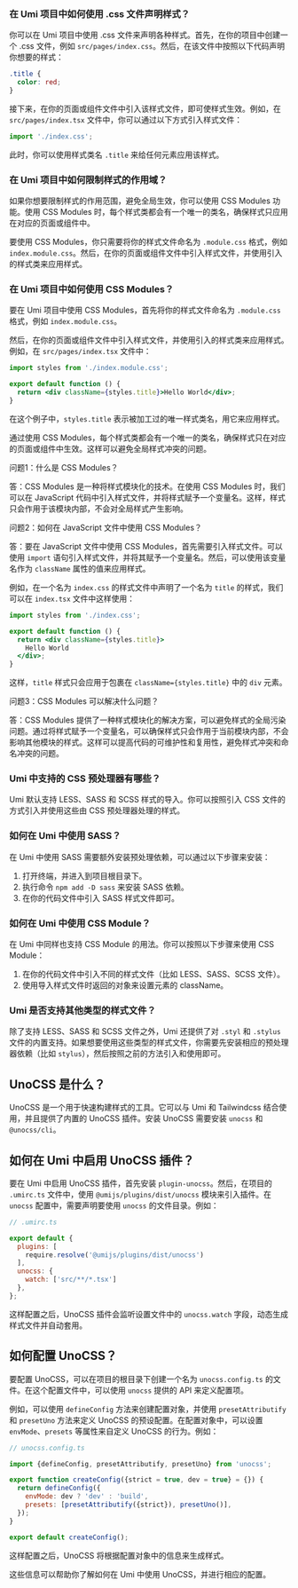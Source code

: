 ### 在 Umi 项目中如何使用 .css 文件声明样式？

你可以在 Umi 项目中使用 .css 文件来声明各种样式。首先，在你的项目中创建一个 .css 文件，例如 `src/pages/index.css`。然后，在该文件中按照以下代码声明你想要的样式：

```css
.title {
  color: red;
}
```

接下来，在你的页面或组件文件中引入该样式文件，即可使样式生效。例如，在 `src/pages/index.tsx` 文件中，你可以通过以下方式引入样式文件：

```jsx
import './index.css';
```

此时，你可以使用样式类名 `.title` 来给任何元素应用该样式。

### 在 Umi 项目中如何限制样式的作用域？

如果你想要限制样式的作用范围，避免全局生效，你可以使用 CSS Modules 功能。使用 CSS Modules 时，每个样式类都会有一个唯一的类名，确保样式只应用在对应的页面或组件中。

要使用 CSS Modules，你只需要将你的样式文件命名为 `.module.css` 格式，例如 `index.module.css`。然后，在你的页面或组件文件中引入样式文件，并使用引入的样式类来应用样式。

### 在 Umi 项目中如何使用 CSS Modules？

要在 Umi 项目中使用 CSS Modules，首先将你的样式文件命名为 `.module.css` 格式，例如 `index.module.css`。

然后，在你的页面或组件文件中引入样式文件，并使用引入的样式类来应用样式。例如，在 `src/pages/index.tsx` 文件中：

```jsx
import styles from './index.module.css';

export default function () {
  return <div className={styles.title}>Hello World</div>;
}
```

在这个例子中，`styles.title` 表示被加工过的唯一样式类名，用它来应用样式。

通过使用 CSS Modules，每个样式类都会有一个唯一的类名，确保样式只在对应的页面或组件中生效。这样可以避免全局样式冲突的问题。

问题1：什么是 CSS Modules？

答：CSS Modules 是一种将样式模块化的技术。在使用 CSS Modules 时，我们可以在 JavaScript 代码中引入样式文件，并将样式赋予一个变量名。这样，样式只会作用于该模块内部，不会对全局样式产生影响。

问题2：如何在 JavaScript 文件中使用 CSS Modules？

答：要在 JavaScript 文件中使用 CSS Modules，首先需要引入样式文件。可以使用 `import` 语句引入样式文件，并将其赋予一个变量名。然后，可以使用该变量名作为 `className` 属性的值来应用样式。

例如，在一个名为 `index.css` 的样式文件中声明了一个名为 `title` 的样式，我们可以在 `index.tsx` 文件中这样使用：

```jsx
import styles from './index.css';

export default function () {
  return <div className={styles.title}>
    Hello World
  </div>;
}
```

这样，`title` 样式只会应用于包裹在 `className={styles.title}` 中的 `div` 元素。

问题3：CSS Modules 可以解决什么问题？

答：CSS Modules 提供了一种样式模块化的解决方案，可以避免样式的全局污染问题。通过将样式赋予一个变量名，可以确保样式只会作用于当前模块内部，不会影响其他模块的样式。这样可以提高代码的可维护性和复用性，避免样式冲突和命名冲突的问题。

### Umi 中支持的 CSS 预处理器有哪些？

Umi 默认支持 LESS、SASS 和 SCSS 样式的导入。你可以按照引入 CSS 文件的方式引入并使用这些由 CSS 预处理器处理的样式。

### 如何在 Umi 中使用 SASS？

在 Umi 中使用 SASS 需要额外安装预处理依赖，可以通过以下步骤来安装：

1. 打开终端，并进入到项目根目录下。
2. 执行命令 `npm add -D sass` 来安装 SASS 依赖。
3. 在你的代码文件中引入 SASS 样式文件即可。

### 如何在 Umi 中使用 CSS Module？

在 Umi 中同样也支持 CSS Module 的用法。你可以按照以下步骤来使用 CSS Module：

1. 在你的代码文件中引入不同的样式文件（比如 LESS、SASS、SCSS 文件）。
2. 使用导入样式文件时返回的对象来设置元素的 className。

### Umi 是否支持其他类型的样式文件？

除了支持 LESS、SASS 和 SCSS 文件之外，Umi 还提供了对 `.styl` 和 `.stylus` 文件的内置支持。如果想要使用这些类型的样式文件，你需要先安装相应的预处理器依赖（比如 `stylus`），然后按照之前的方法引入和使用即可。

## UnoCSS 是什么？

UnoCSS 是一个用于快速构建样式的工具。它可以与 Umi 和 Tailwindcss 结合使用，并且提供了内置的 UnoCSS 插件。安装 UnoCSS 需要安装 `unocss` 和 `@unocss/cli`。

## 如何在 Umi 中启用 UnoCSS 插件？

要在 Umi 中启用 UnoCSS 插件，首先安装 `plugin-unocss`。然后，在项目的 `.umirc.ts` 文件中，使用 `@umijs/plugins/dist/unocss` 模块来引入插件。在 `unocss` 配置中，需要声明要使用 `unocss` 的文件目录。例如：

```js
// .umirc.ts

export default {
  plugins: [
    require.resolve('@umijs/plugins/dist/unocss')
  ],
  unocss: {
    watch: ['src/**/*.tsx']
  },
};
```

这样配置之后，UnoCSS 插件会监听设置文件中的 `unocss.watch` 字段，动态生成样式文件并自动套用。

## 如何配置 UnoCSS？

要配置 UnoCSS，可以在项目的根目录下创建一个名为 `unocss.config.ts` 的文件。在这个配置文件中，可以使用 `unocss` 提供的 API 来定义配置项。

例如，可以使用 `defineConfig` 方法来创建配置对象，并使用 `presetAttributify` 和 `presetUno` 方法来定义 UnoCSS 的预设配置。在配置对象中，可以设置 `envMode`、`presets` 等属性来自定义 UnoCSS 的行为。例如：

```js
// unocss.config.ts

import {defineConfig, presetAttributify, presetUno} from 'unocss';

export function createConfig({strict = true, dev = true} = {}) {
  return defineConfig({
    envMode: dev ? 'dev' : 'build', 
    presets: [presetAttributify({strict}), presetUno()],
  });
}

export default createConfig();
```

这样配置之后，UnoCSS 将根据配置对象中的信息来生成样式。

这些信息可以帮助你了解如何在 Umi 中使用 UnoCSS，并进行相应的配置。